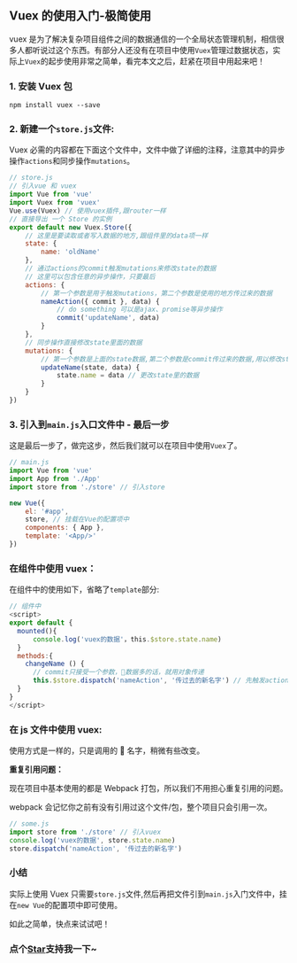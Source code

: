 ## Vuex 的使用入门-极简使用

vuex 是为了解决复杂项目组件之间的数据通信的一个全局状态管理机制，相信很多人都听说过这个东西。有部分人还没有在项目中使用`Vuex`管理过数据状态，实际上`Vuex`的起步使用非常之简单，看完本文之后，赶紧在项目中用起来吧！

### 1. 安装 Vuex 包

```
npm install vuex --save
```

### 2. 新建一个`store.js`文件:

Vuex 必需的内容都在下面这个文件中，文件中做了详细的注释，注意其中的异步操作`actions`和同步操作`mutations`。

```js
// store.js
// 引入vue 和 vuex
import Vue from 'vue'
import Vuex from 'vuex'
Vue.use(Vuex) // 使用vuex插件,跟router一样
// 直接导出 一个 Store 的实例
export default new Vuex.Store({
	// 这里是要读取或者写入数据的地方,跟组件里的data项一样
	state: {
		name: 'oldName'
	},
	// 通过actions的commit触发mutations来修改state的数据
	// 这里可以包含任意的异步操作，只要最后
	actions: {
		// 第一个参数是用于触发mutations，第二个参数是使用的地方传过来的数据
		nameAction({ commit }, data) {
			// do something 可以是ajax、promise等异步操作
			commit('updateName', data)
		}
	},
	// 同步操作直接修改state里面的数据
	mutations: {
		// 第一个参数是上面的state数据,第二个参数是commit传过来的数据,用以修改state数据。
		updateName(state, data) {
			state.name = data // 更改state里的数据
		}
	}
})
```

### 3. 引入到`main.js`入口文件中 - 最后一步

这是最后一步了，做完这步，然后我们就可以在项目中使用`Vuex`了。

```js
// main.js
import Vue from 'vue'
import App from './App'
import store from './store' // 引入store

new Vue({
	el: '#app',
	store, // 挂载在Vue的配置项中
	components: { App },
	template: '<App/>'
})
```

### 在组件中使用 vuex：

在组件中的使用如下，省略了`template`部分:

```js
// 组件中
<script>
export default {
  mounted(){
      console.log('vuex的数据'，this.$store.state.name)
  }
  methods:{
    changeName () {
      // commit只接受一个参数，数据多的话，就用对象传递
      this.$store.dispatch('nameAction', '传过去的新名字') // 先触发actions，再由commit触发mutations来修改数据
  }
}
</script>
```

### 在 js 文件中使用 vuex:

使用方式是一样的，只是调用的  名字，稍微有些改变。

**重复引用问题：**

现在项目中基本使用的都是 Webpack 打包，所以我们不用担心重复引用的问题。

webpack 会记忆你之前有没有引用过这个文件/包，整个项目只会引用一次。

```js
// some.js
import store from './store' // 引入vuex
console.log('vuex的数据', store.state.name)
store.dispatch('nameAction', '传过去的新名字')
```

### 小结

实际上使用 Vuex 只需要`store.js`文件,然后再把文件引到`main.js`入门文件中，挂在`new Vue`的配置项中即可使用。

如此之简单，快点来试试吧！

<!-- 特殊字符串：用于修改/删除markdown的结尾提示语-->

### 点个[Star](https://github.com/OBKoro1/codeBlack)支持我一下~
